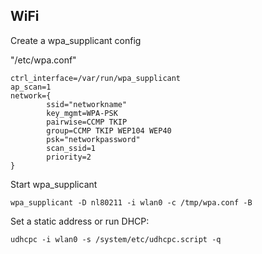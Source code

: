 ## WiFi

Create a wpa_supplicant config

"/etc/wpa.conf"

    ctrl_interface=/var/run/wpa_supplicant
    ap_scan=1
    network={
            ssid="networkname"
            key_mgmt=WPA-PSK
            pairwise=CCMP TKIP
            group=CCMP TKIP WEP104 WEP40
            psk="networkpassword"
            scan_ssid=1
            priority=2
    }

Start wpa_supplicant

    wpa_supplicant -D nl80211 -i wlan0 -c /tmp/wpa.conf -B

Set a static address or run DHCP:

    udhcpc -i wlan0 -s /system/etc/udhcpc.script -q